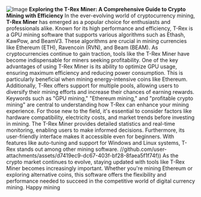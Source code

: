 
![Image](https://github.com/user-attachments/assets/d7419ec9-dc67-403f-bf28-8faea5f1f74f)
**Exploring the T-Rex Miner: A Comprehensive Guide to Crypto Mining with Efficiency**
In the ever-evolving world of cryptocurrency mining, **T-Rex Miner** has emerged as a popular choice for enthusiasts and professionals alike. Known for its high performance and efficiency, T-Rex is a GPU mining software that supports various algorithms such as Ethash, KawPow, and BeamV3. These algorithms are crucial in mining currencies like Ethereum (ETH), Ravencoin (RVN), and Beam (BEAM). As cryptocurrencies continue to gain traction, tools like the T-Rex Miner have become indispensable for miners seeking profitability.
One of the key advantages of using T-Rex Miner is its ability to optimize GPU usage, ensuring maximum efficiency and reducing power consumption. This is particularly beneficial when mining energy-intensive coins like Ethereum. Additionally, T-Rex offers support for multiple pools, allowing users to diversify their mining efforts and increase their chances of earning rewards. Keywords such as "GPU mining," "Ethereum mining," and "profitable crypto mining" are central to understanding how T-Rex can enhance your mining experience.
For those new to the field, it's essential to consider factors like hardware compatibility, electricity costs, and market trends before investing in mining. The T-Rex Miner provides detailed statistics and real-time monitoring, enabling users to make informed decisions. Furthermore, its user-friendly interface makes it accessible even for beginners. With features like auto-tuning and support for Windows and Linux systems, T-Rex stands out among other mining software.
 //github.com/user-attachments/assets/d7419ec9-dc67-403f-bf28-8faea5f1f74f))
As the crypto market continues to evolve, staying updated with tools like T-Rex Miner becomes increasingly important. Whether you're mining Ethereum or exploring alternative coins, this software offers the flexibility and performance needed to succeed in the competitive world of digital currency mining. Happy mining
